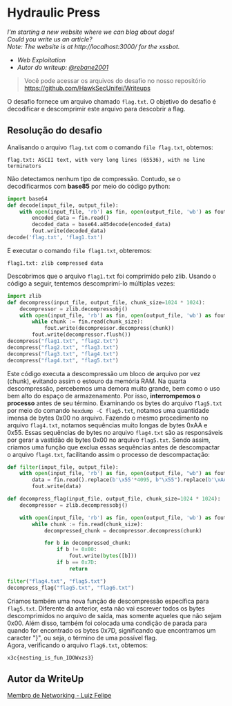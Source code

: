 # Hydraulic Press
*I'm starting a new website where we can blog about dogs!  
Could you write us an article?  
Note: The website is at http://localhost:3000/ for the xssbot.*

- *Web Exploitation*
- *Autor do writeup: [@rebane2001](https://github.com/rebane2001)*

> Você pode acessar os arquivos do desafio no nosso repositório
> <https://github.com/HawkSecUnifei/Writeups>

O desafio fornece um arquivo chamado `flag.txt`. O objetivo do desafio é decodificar e descomprimir este arquivo para descobrir a flag.

## Resolução do desafio

Analisando o arquivo `flag.txt` com o comando `file flag.txt`, obtemos:
``` console
flag.txt: ASCII text, with very long lines (65536), with no line terminators
```
Não detectamos nenhum tipo de compressão. Contudo, se o decodificarmos com **base85** por meio do código python: 
``` python
import base64
def decode(input_file, output_file):
    with open(input_file, 'rb') as fin, open(output_file, 'wb') as fout:
        encoded_data = fin.read()
        decoded_data = base64.a85decode(encoded_data)
        fout.write(decoded_data)
decode('flag.txt', 'flag1.txt')
```
E executar o comando `file flag1.txt`, obteremos:
``` console
flag1.txt: zlib compressed data
```
Descobrimos que o arquivo `flag1.txt` foi comprimido pelo zlib. Usando o código a seguir, tentemos descomprimí-lo múltiplas vezes:
``` python
import zlib
def decompress(input_file, output_file, chunk_size=1024 * 1024):
    decompressor = zlib.decompressobj()
    with open(input_file, 'rb') as fin, open(output_file, 'wb') as fout:
        while chunk := fin.read(chunk_size):
            fout.write(decompressor.decompress(chunk))
        fout.write(decompressor.flush())
decompress("flag1.txt", "flag2.txt")
decompress("flag2.txt", "flag3.txt")
decompress("flag3.txt", "flag4.txt")
decompress("flag4.txt", "flag5.txt")
```
Este código executa a descompressão um bloco de arquivo por vez (chunk), evitando assim o estouro da memória RAM. Na quarta descompressão, percebemos uma demora muito grande, bem como o uso bem alto do espaço de armazenamento. Por isso, **interrompemos o processo** antes de seu término. Examinando os bytes do arquivo `flag5.txt` por meio do comando `hexdump -C flag5.txt`, notamos uma quantidade imensa de bytes 0x00 no arquivo. Fazendo o mesmo procedimento no arquivo `flag4.txt`, notamos sequências muito longas de bytes 0xAA e 0x55. Essas sequências de bytes no arquivo `flag4.txt` são as responsáveis por gerar a vastidão de bytes 0x00 no arquivo `flag5.txt`. Sendo assim, criamos uma função que exclua essas sequências antes de descompactar o arquivo `flag4.txt`, facilitando assim o processo de descompactação:
``` python
def filter(input_file, output_file):
    with open(input_file, 'rb') as fin, open(output_file, "wb") as fout:
        data = fin.read().replace(b'\x55'*4095, b"\x55").replace(b'\xAA'*4095, b"\xAA")
        fout.write(data)

def decompress_flag(input_file, output_file, chunk_size=1024 * 1024):
    decompressor = zlib.decompressobj()

    with open(input_file, 'rb') as fin, open(output_file, 'wb') as fout:
        while chunk := fin.read(chunk_size):
            decompressed_chunk = decompressor.decompress(chunk)

            for b in decompressed_chunk:
                if b != 0x00:
                    fout.write(bytes([b]))
                if b == 0x7D: 
                    return

filter("flag4.txt", "flag5.txt")
decompress_flag("flag5.txt", "flag6.txt")
```
Criamos também uma nova função de descompressão específica para `flag5.txt`. Diferente da anterior, esta não vai escrever todos os bytes descomprimidos no arquivo de saída, mas somente aqueles que não sejam 0x00. Além disso, também foi colocada uma condição de parada para quando for encontrado os bytes 0x7D, significando que encontramos um caracter "}", ou seja, o término de uma possível flag.  
Agora, verificando o arquivo `flag6.txt`, obtemos:
```
x3c{nesting_is_fun_IDOWxzs3}
``` 
## Autor da WriteUp
[Membro de Networking - Luiz Felipe](https://github.com/LuizF14)
